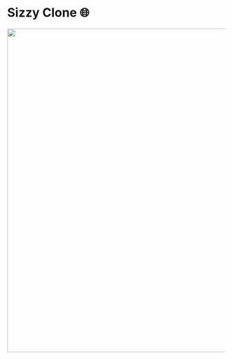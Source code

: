 # Sizzy Clone 🌐

<img src="https://github.com/jagadeesh-k-2802/static-site-clones/assets/63912668/5a0e402a-2b2e-4eb1-b566-d46e469d03c2" width="750" />
